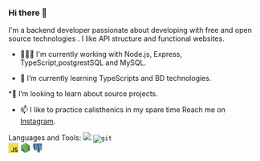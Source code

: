 ### Hi there 👋

I'm a  backend developer passionate about developing with free and open source technologies . I like API structure and functional websites.
* 👨🏽‍💻 I'm currently working with Node.js, Express, TypeScript,postgrestSQL and MySQL.

* 🌱 I’m currently learning TypeScripts and BD technologies.

*🚀  I’m looking to learn about source projects.

* 📫 I like to practice calisthenics in my spare time Reach me on [Instagram](https://instagram.com/urquijopastrana).


Languages and Tools:
<code><img height="20"  src="https://upload.wikimedia.org/wikipedia/commons/2/2d/Visual_Studio_Code_1.18_icon.svg"></code>
<code><img src="https://www.vectorlogo.zone/logos/git-scm/git-scm-icon.svg" alt="git" height="20"/> </code>
<code><img height="20" src="https://raw.githubusercontent.com/github/explore/80688e429a7d4ef2fca1e82350fe8e3517d3494d/topics/javascript/javascript.png"></code>
<code><img height="20" src="https://raw.githubusercontent.com/github/explore/80688e429a7d4ef2fca1e82350fe8e3517d3494d/topics/nodejs/nodejs.png"></code>
<code><img src="https://raw.githubusercontent.com/devicons/devicon/master/icons/postgresql/postgresql-original.svg" height="20"/></code>
